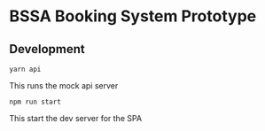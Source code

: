 
# BSSA Booking System Prototype

## Development

`yarn api`

This runs the mock api server

`npm run start`

This start the dev server for the SPA


